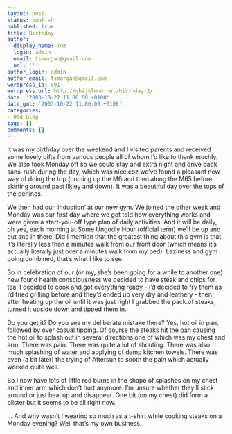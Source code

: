 ```yaml
---
layout: post
status: publish
published: true
title: Birthday
author:
  display_name: Tom
  login: admin
  email: tsmorgan@gmail.com
  url: ''
author_login: admin
author_email: tsmorgan@gmail.com
wordpress_id: 591
wordpress_url: http://ghijklmno.net/birthday-2/
date: '2003-10-22 11:06:00 +0100'
date_gmt: '2003-10-22 11:06:00 +0100'
categories:
- Old Blog
tags: []
comments: []
---
```

<!-- more -->

<p>It was my birthday over the weekend and I visited parents and received some lovely gifts from various people all of whom I&#8217;d like to thank muchly. We also took Monday off so we could stay and extra night and drive back sans-rush during the day, which was nice coz we&#8217;ve found a pleasant new way of doing the trip (coming up the M6 and then along the M65 before skirting around past Ilkley and down). It was a beautiful day over the tops of the penines.</p>

<p>We then had our &#8217;induction&#8217; at our new gym. We joined the other week and Monday was our first day where we got told how everything works and were given a start-you-off type plan of daily activities. And it will be daily, oh yes, each morning at Some Ungodly Hour (official term) we&#8217;ll be up and out and in there. Did I mention that the greatest thing about this gym is that it&#8217;s literally less than a minutes walk from our front door (which means it&#8217;s actually literally just over a minutes walk from my bed). Laziness and gym going combined, that&#8217;s what I like to see.</p>

<p>So in celebration of our (or my, she&#8217;s been going for a while to another one) new found health consciousness we decided to have steak and chips for tea. I decided to cook and got everything ready - I&#8217;d decided to fry them as I&#8217;d tried grilling before and they&#8217;d ended up very dry and leathery - then after heating up the oil until it was just right I grabbed the pack.of steaks, turned it upside down and tipped them in.</p>

<p>Do you get it? Do you see my deliberate mistake there? Yes, hot oil in pan, followed by over casual tipping. Of course the steaks hit the pan causing the hot oil to splash out in several directions one of which was my chest and arm. There was pain. There was quite a lot of shouting. There was also much splashing of water and applying of damp kitchen towels. There was even (a bit later) the trying of Aftersun to sooth the pain which actually worked quite well.</p>

<p>So I now have lots of little red burns in the shape of splashes on my chest and inner arm which don&#8217;t hurt anymore. I&#8217;m unsure whether they&#8217;ll stick around or just heal up and disappear. One bit (on my chest) did form a blister but it seems to be all right now.</p>

<p>... And why wasn&#8217;t I wearing so much as a t-shirt while cooking steaks on a Monday evening? Well that&#8217;s my own business.</p>

